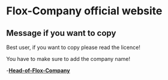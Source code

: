 # Flox-Company official website

## Message if you want to copy
Best user, if you want to copy please read the licence!

You have to make sure to add the company name!

-[**Head-of-Flox-Company**](https://github.com/Head-of-Flox-Company)